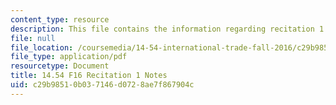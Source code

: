```yaml
---
content_type: resource
description: This file contains the information regarding recitation 1 notes.
file: null
file_location: /coursemedia/14-54-international-trade-fall-2016/c29b98510b037146d0728ae7f867904c_MIT14_54F16_Recitation1.pdf
file_type: application/pdf
resourcetype: Document
title: 14.54 F16 Recitation 1 Notes
uid: c29b9851-0b03-7146-d072-8ae7f867904c
---
```

